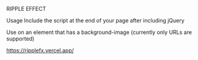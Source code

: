 RIPPLE EFFECT

Usage
Include the script at the end of your page after including jQuery

Use on an element that has a background-image (currently only URLs are supported)


https://ripplefx.vercel.app/

